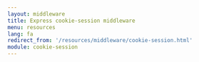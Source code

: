 ```yaml
---
layout: middleware
title: Express cookie-session middleware
menu: resources
lang: fa
redirect_from: '/resources/middleware/cookie-session.html'
module: cookie-session
---
```

